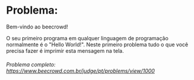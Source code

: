 # Problema:

Bem-vindo ao beecrowd!

O seu primeiro programa em qualquer linguagem de programação normalmente é o "Hello World!". Neste primeiro problema tudo o que você precisa fazer é imprimir esta mensagem na tela.

###### Problema completo: https://www.beecrowd.com.br/judge/pt/problems/view/1000
